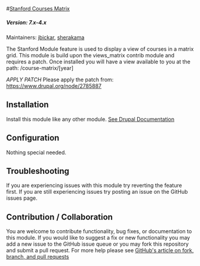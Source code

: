 #[Stanford Courses Matrix](https://github.com/SU-SWS/stanford_corses)
##### Version: 7.x-4.x

Maintainers: [jbickar](https://github.com/jbickar), [sherakama](https://github.com/sherakama)

The Stanford Module feature is used to display a view of courses in a matrix grid. This module is build upon the views_matrix contrib module and requires a patch. Once installed you will have a view available to you at the path: /course-matrix/[year]

*APPLY PATCH*
Please apply the patch from: https://www.drupal.org/node/2785887

Installation
---

Install this module like any other module. [See Drupal Documentation](https://drupal.org/documentation/install/modules-themes/modules-7)


Configuration
---

Nothing special needed.

Troubleshooting
---

If you are experiencing issues with this module try reverting the feature first. If you are still experiencing issues try posting an issue on the GitHub issues page.

Contribution / Collaboration
---

You are welcome to contribute functionality, bug fixes, or documentation to this module. If you would like to suggest a fix or new functionality you may add a new issue to the GitHub issue queue or you may fork this repository and submit a pull request. For more help please see [GitHub's article on fork, branch, and pull requests](https://help.github.com/articles/using-pull-requests)
